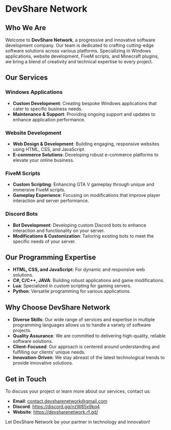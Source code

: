 # DevShare Network

## Who We Are
Welcome to **DevShare Network**, a progressive and innovative software development company. Our team is dedicated to crafting cutting-edge software solutions across various platforms. Specializing in Windows applications, website development, FiveM scripts, and Minecraft plugins, we bring a blend of creativity and technical expertise to every project.

## Our Services

### Windows Applications
- **Custom Development**: Creating bespoke Windows applications that cater to specific business needs.
- **Maintenance & Support**: Providing ongoing support and updates to enhance application performance.

### Website Development
- **Web Design & Development**: Building engaging, responsive websites using HTML, CSS, and JavaScript.
- **E-commerce Solutions**: Developing robust e-commerce platforms to elevate your online business.

### FiveM Scripts
- **Custom Scripting**: Enhancing GTA V gameplay through unique and immersive FiveM scripts.
- **Gameplay Experience**: Focusing on modifications that improve player interaction and server performance.

### Discord Bots
- **Bot Development**: Developing custom Discord bots to enhance interaction and functionality on your server.
- **Modifications & Customization**: Tailoring existing bots to meet the specific needs of your server.

## Our Programming Expertise
- **HTML, CSS, and JavaScript**: For dynamic and responsive web solutions.
- **C#, C/C++, JAVA**: Building robust applications and game modifications.
- **Lua**: Specialized in custom scripting for gaming servers.
- **Python**: Versatile programming for various applications.

## Why Choose DevShare Network
- **Diverse Skills**: Our wide range of services and expertise in multiple programming languages allows us to handle a variety of software projects.
- **Quality Assurance**: We are committed to delivering high-quality, reliable software solutions.
- **Client-Focused**: Our approach is centered around understanding and fulfilling our clients' unique needs.
- **Innovation-Driven**: We stay abreast of the latest technological trends to provide innovative solutions.

## Get in Touch
To discuss your project or learn more about our services, contact us:

- **Email**: contact.devsharenetwork@gmail.com
- **Discord**: https://discord.gg/nzW85x9kq4
- **Website**: https://devsharenetwork.rf.gd/

Let DevShare Network be your partner in technology and innovation!

